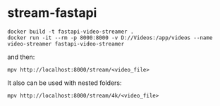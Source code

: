 # stream-fastapi

```
docker build -t fastapi-video-streamer .
docker run -it --rm -p 8000:8000 -v D://Videos:/app/videos --name video-streamer fastapi-video-streamer
```
and then:
```
mpv http://localhost:8000/stream/<video_file>
```
It also can be used with nested folders:
```
mpv http://localhost:8000/stream/4k/<video_file>
```
